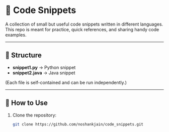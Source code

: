 # 📝 Code Snippets

A collection of small but useful code snippets written in different languages.  
This repo is meant for practice, quick references, and sharing handy code examples.

---

## 📂 Structure

- **snippet1.py** → Python snippet  
- **snippet2.java** → Java snippet  

(Each file is self-contained and can be run independently.)

---

## 🚀 How to Use

1. Clone the repository:
   ```bash
   git clone https://github.com/noshankjain/code_snippets.git
